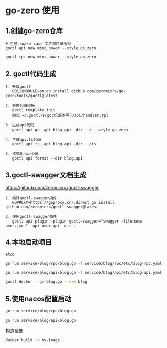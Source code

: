 # go-zero 使用

## 1.创建go-zero仓库

```
# 生成 snake case 文件和目录示例
goctl api new mini_power --style go_zero

goctl rpc new mini_power --style go_zero
```

## 2. goctl代码生成

```
1. 升级goctl
   GO111MODULE=on go install github.com/zeromicro/go-zero/tools/goctl@latest

2. 替换代码模板
   goctl template init
   编辑 ~/.goctl/${goctl版本号}/api/handler.tpl

3. 生成api代码
   goctl api go -api blog.api -dir ../ --style go_zero

4. 生成api.ts代码
   goctl api ts -api blog.api -dir ../ts
   
5. 格式化api代码
   goctl api format --dir blog.api
```

## 3.goctl-swagger文档生成

https://github.com/zeromicro/goctl-swagger

```
1. 编译goctl-swagger插件
   GOPROXY=https://goproxy.cn/,direct go install github.com/zeromicro/goctl-swagger@latest

2. 使用goctl-swagger插件
   goctl api plugin -plugin goctl-swagger="swagger -filename user.json" -api user.api -dir .
```

## 4.本地启动项目

```sh
etcd
```

```sh
go run service/blog/rpc/blog.go -f service/blog/rpc/etc/blog-rpc.yaml
```

```sh
go run service/blog/api/blog.go -f service/blog/api/etc/blog-api.yaml
```

```sh
goctl docker --go blog.go --exe blog
```

## 5.使用nacos配置启动

```sh
go run service/blog/rpc/blog.go
```

```sh
go run service/blog/api/blog.go
```
 
构造镜像
```sh
docker build -t my-image .
```
